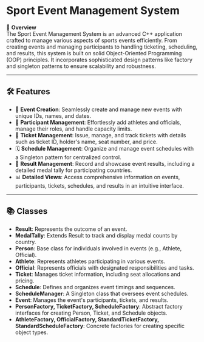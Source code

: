 # Sport Event Management System

🌟 **Overview**  
The Sport Event Management System is an advanced C++ application crafted to manage various aspects of sports events efficiently. From creating events and managing participants to handling ticketing, scheduling, and results, this system is built on solid Object-Oriented Programming (OOP) principles. It incorporates sophisticated design patterns like factory and singleton patterns to ensure scalability and robustness.

---

## 🛠️ Features
- 🎉 **Event Creation**: Seamlessly create and manage new events with unique IDs, names, and dates.
- 👥 **Participant Management**: Effortlessly add athletes and officials, manage their roles, and handle capacity limits.
- 🎫 **Ticket Management**: Issue, manage, and track tickets with details such as ticket ID, holder's name, seat number, and price.
- 🗓️ **Schedule Management**: Organize and manage event schedules with a Singleton pattern for centralized control.
- 🏅 **Result Management**: Record and showcase event results, including a detailed medal tally for participating countries.
- 📊 **Detailed Views**: Access comprehensive information on events, participants, tickets, schedules, and results in an intuitive interface.

---

## 📚 Classes
- **Result**: Represents the outcome of an event.
- **MedalTally**: Extends Result to track and display medal counts by country.
- **Person**: Base class for individuals involved in events (e.g., Athlete, Official).
- **Athlete**: Represents athletes participating in various events.
- **Official**: Represents officials with designated responsibilities and tasks.
- **Ticket**: Manages ticket information, including seat allocations and pricing.
- **Schedule**: Defines and organizes event timings and sequences.
- **ScheduleManager**: A Singleton class that oversees event schedules.
- **Event**: Manages the event's participants, tickets, and results.
- **PersonFactory, TicketFactory, ScheduleFactory**: Abstract factory interfaces for creating Person, Ticket, and Schedule objects.
- **AthleteFactory, OfficialFactory, StandardTicketFactory, StandardScheduleFactory**: Concrete factories for creating specific object types.

